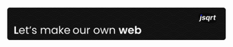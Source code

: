 ![Header](./readme-heading.svg)

<!-- [![telegram](./tg.svg | width=228)](https://t.me/tsqrt)

[![GliveraTeam](./gt.svg | width=228)](https://glivera-team.com/)

[![Upwork](./upwork.svg | width=228)](https://www.upwork.com/freelancers/~014cb9bcb0d9303d40?s=1110580755057594368) -->
